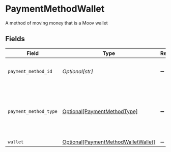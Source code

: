 # PaymentMethodWallet

A method of moving money that is a Moov wallet


## Fields

| Field                                                                                   | Type                                                                                    | Required                                                                                | Description                                                                             | Example                                                                                 |
| --------------------------------------------------------------------------------------- | --------------------------------------------------------------------------------------- | --------------------------------------------------------------------------------------- | --------------------------------------------------------------------------------------- | --------------------------------------------------------------------------------------- |
| `payment_method_id`                                                                     | *Optional[str]*                                                                         | :heavy_minus_sign:                                                                      | UUID v4                                                                                 | ec7e1848-dc80-4ab0-8827-dd7fc0737b43                                                    |
| `payment_method_type`                                                                   | [Optional[PaymentMethodType]](../../models/shared/paymentmethodtype.md)                 | :heavy_minus_sign:                                                                      | The payment method type that represents a payment rail and directionality               |                                                                                         |
| `wallet`                                                                                | [Optional[PaymentMethodWalletWallet]](../../models/shared/paymentmethodwalletwallet.md) | :heavy_minus_sign:                                                                      | N/A                                                                                     |                                                                                         |